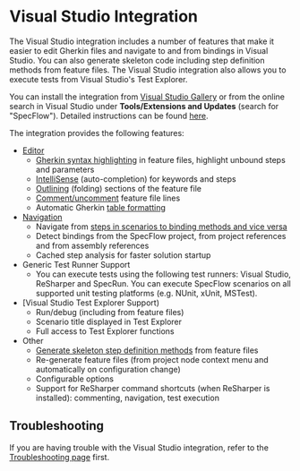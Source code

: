 # Visual Studio Integration

The Visual Studio integration includes a number of features that make it easier to edit Gherkin files and navigate to and from bindings in Visual Studio. You can also generate skeleton code including step definition methods from feature files. The Visual Studio integration also allows you to execute tests from Visual Studio's Test Explorer.

You can install the integration from [Visual Studio Gallery](http://go.specflow.org/vsgallery) or from the online search in Visual Studio under **Tools/Extensions and Updates** (search for "SpecFlow"). Detailed instructions can be found [here](../Installation/Install-IDE-Integration.md).

The integration provides the following features:

* [Editor](Visual-Studio-Integration-Editing-Features.md)
  * [Gherkin syntax highlighting](Visual-Studio-Integration-Editing-Features.html#gherkin-syntax-highlighting) in feature files, highlight unbound steps and parameters
  * [IntelliSense](Visual-Studio-Integration-Editing-Features.html#intellisense-auto-completion-for-keywords-and-steps) (auto-completion) for keywords and steps
  * [Outlining](Visual-Studio-Integration-Editing-Features.html#outlining-and-comments-in-feature-files) (folding) sections of the feature file
  * [Comment/uncomment](Visual-Studio-Integration-Editing-Features.html#outlining-and-comments-in-feature-files) feature file lines
  * Automatic Gherkin [table formatting](Visual-Studio-Integration-Editing-Features.html#table-formatting)
* [Navigation](Visual-Studio-Integration-Navigation-Features.md)
  * Navigate from [steps in scenarios to binding methods and vice versa](Visual-Studio-Integration-Navigation-Features.html#navigating-between-bindings-and-steps)
  * Detect bindings from the SpecFlow project, from project references and from assembly references
  * Cached step analysis for faster solution startup
* Generic Test Runner Support
  * You can execute tests using the following test runners: Visual Studio, ReSharper and SpecRun. You can execute SpecFlow scenarios on all supported unit testing platforms (e.g. NUnit, xUnit, MSTest).
* [Visual Studio Test Explorer Support)  
  * Run/debug (including from feature files)
  * Scenario title displayed in Test Explorer
  * Full access to Test Explorer functions
* Other
  * [Generate skeleton step definition methods](Generating-Skeleton-Code.md) from feature files
  * Re-generate feature files (from project node context menu and automatically on configuration change)
  * Configurable options
  * Support for ReSharper command shortcuts (when ReSharper is installed): commenting, navigation, test execution

## Troubleshooting

If you are having trouble with the Visual Studio integration, refer to the [Troubleshooting page](../Installation/Troubleshooting-Visual-Studio-Integration.md) first.
